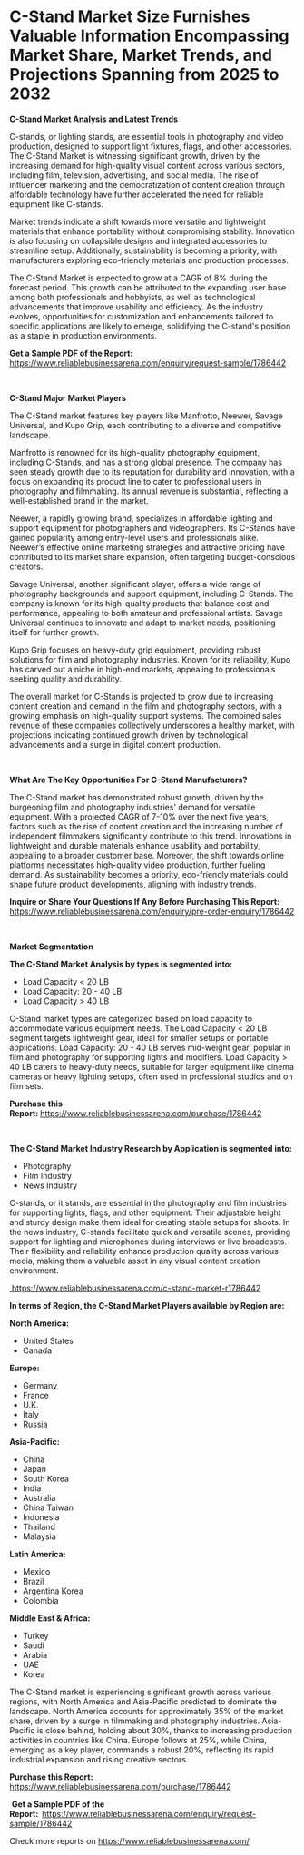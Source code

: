 <p><h1>C-Stand Market Size Furnishes Valuable Information Encompassing Market Share, Market Trends, and Projections Spanning from 2025 to 2032</h1></p><p><strong>C-Stand Market Analysis and Latest Trends</strong></p>
<p><p>C-stands, or lighting stands, are essential tools in photography and video production, designed to support light fixtures, flags, and other accessories. The C-Stand Market is witnessing significant growth, driven by the increasing demand for high-quality visual content across various sectors, including film, television, advertising, and social media. The rise of influencer marketing and the democratization of content creation through affordable technology have further accelerated the need for reliable equipment like C-stands.</p><p>Market trends indicate a shift towards more versatile and lightweight materials that enhance portability without compromising stability. Innovation is also focusing on collapsible designs and integrated accessories to streamline setup. Additionally, sustainability is becoming a priority, with manufacturers exploring eco-friendly materials and production processes.</p><p>The C-Stand Market is expected to grow at a CAGR of 8% during the forecast period. This growth can be attributed to the expanding user base among both professionals and hobbyists, as well as technological advancements that improve usability and efficiency. As the industry evolves, opportunities for customization and enhancements tailored to specific applications are likely to emerge, solidifying the C-stand's position as a staple in production environments.</p></p>
<p><strong>Get a Sample PDF of the Report:&nbsp;</strong> <a href="https://www.reliablebusinessarena.com/enquiry/request-sample/1786442?utm_campaign=1871&utm_medium=2&utm_source=Github&utm_content=ia&utm_term=25032025&utm_id=c-stand">https://www.reliablebusinessarena.com/enquiry/request-sample/1786442</a></p>
<p>&nbsp;</p>
<p><strong>C-Stand Major Market Players</strong></p>
<p><p>The C-Stand market features key players like Manfrotto, Neewer, Savage Universal, and Kupo Grip, each contributing to a diverse and competitive landscape. </p><p>Manfrotto is renowned for its high-quality photography equipment, including C-Stands, and has a strong global presence. The company has seen steady growth due to its reputation for durability and innovation, with a focus on expanding its product line to cater to professional users in photography and filmmaking. Its annual revenue is substantial, reflecting a well-established brand in the market.</p><p>Neewer, a rapidly growing brand, specializes in affordable lighting and support equipment for photographers and videographers. Its C-Stands have gained popularity among entry-level users and professionals alike. Neewer’s effective online marketing strategies and attractive pricing have contributed to its market share expansion, often targeting budget-conscious creators. </p><p>Savage Universal, another significant player, offers a wide range of photography backgrounds and support equipment, including C-Stands. The company is known for its high-quality products that balance cost and performance, appealing to both amateur and professional artists. Savage Universal continues to innovate and adapt to market needs, positioning itself for further growth.</p><p>Kupo Grip focuses on heavy-duty grip equipment, providing robust solutions for film and photography industries. Known for its reliability, Kupo has carved out a niche in high-end markets, appealing to professionals seeking quality and durability. </p><p>The overall market for C-Stands is projected to grow due to increasing content creation and demand in the film and photography sectors, with a growing emphasis on high-quality support systems. The combined sales revenue of these companies collectively underscores a healthy market, with projections indicating continued growth driven by technological advancements and a surge in digital content production.</p></p>
<p>&nbsp;</p>
<p><strong>What Are The Key Opportunities For C-Stand Manufacturers?</strong></p>
<p><p>The C-Stand market has demonstrated robust growth, driven by the burgeoning film and photography industries' demand for versatile equipment. With a projected CAGR of 7-10% over the next five years, factors such as the rise of content creation and the increasing number of independent filmmakers significantly contribute to this trend. Innovations in lightweight and durable materials enhance usability and portability, appealing to a broader customer base. Moreover, the shift towards online platforms necessitates high-quality video production, further fueling demand. As sustainability becomes a priority, eco-friendly materials could shape future product developments, aligning with industry trends.</p></p>
<p><strong>Inquire or Share Your Questions If Any Before Purchasing This Report:</strong> <a href="https://www.reliablebusinessarena.com/enquiry/pre-order-enquiry/1786442?utm_campaign=1871&utm_medium=2&utm_source=Github&utm_content=ia&utm_term=25032025&utm_id=c-stand">https://www.reliablebusinessarena.com/enquiry/pre-order-enquiry/1786442</a></p>
<p>&nbsp;</p>
<p><strong>Market Segmentation</strong></p>
<p><strong>The C-Stand Market Analysis by types is segmented into:</strong></p>
<p><ul><li>Load Capacity < 20 LB</li><li>Load Capacity: 20 - 40 LB</li><li>Load Capacity > 40 LB</li></ul></p>
<p><p>C-Stand market types are categorized based on load capacity to accommodate various equipment needs. The Load Capacity < 20 LB segment targets lightweight gear, ideal for smaller setups or portable applications. Load Capacity: 20 - 40 LB serves mid-weight gear, popular in film and photography for supporting lights and modifiers. Load Capacity > 40 LB caters to heavy-duty needs, suitable for larger equipment like cinema cameras or heavy lighting setups, often used in professional studios and on film sets.</p></p>
<p><strong>Purchase this Report:&nbsp;</strong><a href="https://www.reliablebusinessarena.com/purchase/1786442?utm_campaign=1871&utm_medium=2&utm_source=Github&utm_content=ia&utm_term=25032025&utm_id=c-stand">https://www.reliablebusinessarena.com/purchase/1786442</a></p>
<p>&nbsp;</p>
<p><strong>The C-Stand Market Industry Research by Application is segmented into:</strong></p>
<p><ul><li>Photography</li><li>Film Industry</li><li>News Industry</li></ul></p>
<p><p>C-stands, or it stands, are essential in the photography and film industries for supporting lights, flags, and other equipment. Their adjustable height and sturdy design make them ideal for creating stable setups for shoots. In the news industry, C-stands facilitate quick and versatile scenes, providing support for lighting and microphones during interviews or live broadcasts. Their flexibility and reliability enhance production quality across various media, making them a valuable asset in any visual content creation environment.</p></p>
<p><a href="https://www.reliablebusinessarena.com/c-stand-market-r1786442?utm_campaign=1871&utm_medium=2&utm_source=Github&utm_content=ia&utm_term=25032025&utm_id=c-stand">&nbsp;https://www.reliablebusinessarena.com/c-stand-market-r1786442</a></p>
<p><strong>In terms of Region, the C-Stand Market Players available by Region are:</strong></p>
<p>
    <p> <strong> North America: </strong>
        <ul>
            <li>United States</li>
            <li>Canada</li>
        </ul>
        </p> 
    <p> <strong> Europe: </strong>
        <ul>
            <li>Germany</li>
            <li>France</li>
            <li>U.K.</li>
            <li>Italy</li>
            <li>Russia</li>
        </ul>
        </p> 
    <p> <strong> Asia-Pacific: </strong>
        <ul>
            <li>China</li>
            <li>Japan</li>
            <li>South Korea</li>
            <li>India</li>
            <li>Australia</li>
            <li>China Taiwan</li>
            <li>Indonesia</li>
            <li>Thailand</li>
            <li>Malaysia</li>
        </ul>
        </p> 
    <p> <strong> Latin America: </strong>
        <ul>
            <li>Mexico</li>
            <li>Brazil</li>
            <li>Argentina Korea</li>
            <li>Colombia</li>
        </ul>
        </p> 
    <p> <strong> Middle East & Africa: </strong>
        <ul>
            <li>Turkey</li>
            <li>Saudi</li>
            <li>Arabia</li>
            <li>UAE</li>
            <li>Korea</li>
        </ul>
    </p>
    </p>
<p><p>The C-Stand market is experiencing significant growth across various regions, with North America and Asia-Pacific predicted to dominate the landscape. North America accounts for approximately 35% of the market share, driven by a surge in filmmaking and photography industries. Asia-Pacific is close behind, holding about 30%, thanks to increasing production activities in countries like China. Europe follows at 25%, while China, emerging as a key player, commands a robust 20%, reflecting its rapid industrial expansion and rising creative sectors.</p></p>
<p><strong>Purchase this Report: </strong><a href="https://www.reliablebusinessarena.com/purchase/1786442?utm_campaign=1871&utm_medium=2&utm_source=Github&utm_content=ia&utm_term=25032025&utm_id=c-stand">https://www.reliablebusinessarena.com/purchase/1786442</a></p>
<p>&nbsp;<strong>Get a Sample PDF of the Report:&nbsp;&nbsp;</strong><a href="https://www.reliablebusinessarena.com/enquiry/request-sample/1786442?utm_campaign=1871&utm_medium=2&utm_source=Github&utm_content=ia&utm_term=25032025&utm_id=c-stand">https://www.reliablebusinessarena.com/enquiry/request-sample/1786442</a></p>
<p><strong></strong></p>
<p>Check more reports on <a href="https://www.reliablebusinessarena.com/?utm_campaign=1871&utm_medium=2&utm_source=Github&utm_content=ia&utm_term=25032025&utm_id=c-stand">https://www.reliablebusinessarena.com/</a></p>